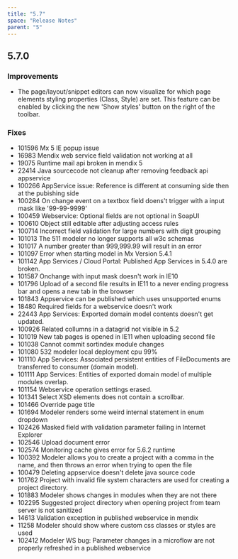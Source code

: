 ```yaml
---
title: "5.7"
space: "Release Notes"
parent: "5"
---
```


## 5.7.0

### Improvements

* The page/layout/snippet editors can now visualize for which page elements styling properties (Class, Style) are set. This feature can be enabled by clicking the new 'Show styles' button on the right of the toolbar.

### Fixes

* 101596 Mx 5 IE popup issue
* 16983 Mendix web service field validation not working at all
* 19075 Runtime mail api broken in mendix 5
* 22414 Java sourcecode not cleanup after removing feedback api appservice
* 100266 AppService issue: Reference is different at consuming side then at the pubishing side
* 100284 On change event on a textbox field doens't trigger with a input mask like '99-99-9999'
* 100459 Webservice: Optional fields are not optional in SoapUI
* 100610 Object still editable after adjusting access rules
* 100714 Incorrect field validation for large numbers with digit grouping
* 101013 The 511 modeler no longer supports all w3c schemas
* 101017 A number greater than 999,999.99 will result in an error
* 101097 Error when starting model in Mx Version 5.4.1
* 101142 App Services / Cloud Portal: Published App Services in 5.4.0 are broken.
* 101587 Onchange with input mask doesn't work in IE10
* 101796 Upload of a second file results in IE11 to a never ending progress bar and opens a new tab in the browser
* 101843 Appservice can be published which uses unsupported enums
* 18480 Required fields for a webservice doesn't work
* 22443 App Services: Exported domain model contents doesn't get updated.
* 100926 Related collumns in a datagrid not visible in 5.2
* 101019 New tab pages is opened in IE11 when uploading second file
* 101038 Cannot commit sortindex module changes
* 101080 532 modeler local deployment cpu 99%
* 101110 App Services: Associated persistent entities of FileDocuments are transferred to consumer (domain model).
* 101111 App Services: Entities of exported domain model of multiple modules overlap.
* 101154 Webservice operation settings erased.
* 101341 Select XSD elements does not contain a scrollbar.
* 101466 Override page title
* 101694 Modeler renders some weird internal statement in enum dropdown
* 102426 Masked field with validation parameter failing in Internet Explorer
* 102546 Upload document error
* 102574 Monitoring cache gives error for 5.6.2 runtime
* 100392 Modeler allows you to create a project with a comma in the name, and then throws an error when trying to open the file
* 100479 Deleting appservice doesn't delete java source code
* 101762 Project with invalid file system characters are used for creating a project directory.
* 101883 Modeler shows changes in modules when they are not there
* 102295 Suggested project directory when opening project from team server is not sanitized
* 14613 Validation exception in published webservice in mendix
* 11258 Modeler should show where custom css classes or styles are used
* 102412 Modeler WS bug: Parameter changes in a microflow are not properly refreshed in a published webservice
